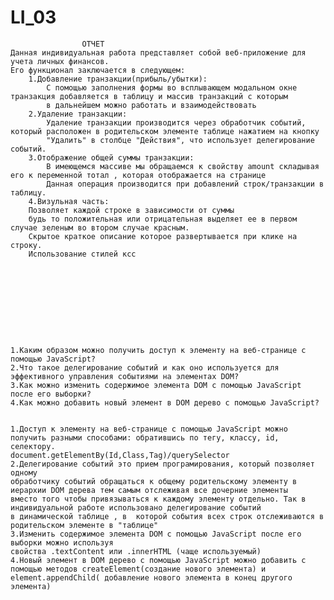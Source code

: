# LI_03
	                ОТЧЕТ
	Данная индивидуальная работа представляет собой веб-приложение для учета личных финансов.
	Его функционал заключается в следующем: 
	    1.Добавление транзакции(прибыль/убытки):
	        С помощью заполнения формы во всплывающем модальном окне транзакция добавляется в таблицу и массив транзакций с которым
	        в дальнейшем можно работать и взаимодействовать
	    2.Удаление транзакции:
	        Удаление транзакции производится через обработчик событий, который расположен в родительском элементе таблице нажатием на кнопку 
	        "Удалить" в столбце "Действия", что использует делегирование событий.
	    3.Отображение общей суммы транзакции: 
	        В имеющемся массиве мы обращаемся к свойству amount складывая его к переменной тотал , которая отображается на странице
	        Данная операция производится при добавлений строк/транзакции в таблицу.
	    4.Визульная часть:
	    Позволяет каждой строке в зависимости от суммы 
	    будь то положительная или отрицательная выделяет ее в первом случае зеленым во втором случае красным.
	    Скрытое краткое описание которое развертывается при клике на строку.
	    Использование стилей ксс










	1.Каким образом можно получить доступ к элементу на веб-странице с помощью JavaScript?
	2.Что такое делегирование событий и как оно используется для эффективного управления событиями на элементах DOM?
	3.Как можно изменить содержимое элемента DOM с помощью JavaScript после его выборки?
	4.Как можно добавить новый элемент в DOM дерево с помощью JavaScript?


	1.Доступ к элементу на веб-странице с помощью JavaScript можно получить разными способами: обратившись по тегу, классу, id, селектору.
	document.getElementBy(Id,Class,Tag)/querySelector
	2.Делегирование событий это прием програмирования, который позволяет одному
	обработчику событий обращаться к общему родительскому элементу в иерархии DOM дерева тем самым отслеживая все дочерние элементы
	вместо того чтобы привязываться к каждому элементу отдельно. Так в индивидуальной работе использовано делегирование событий
	в динамической таблице , в  которой события всех строк отслеживаются в родительском элементе в "таблице"
	3.Изменить содержимое элемента DOM с помощью JavaScript после его выборки можно используя
	свойства .textContent или .innerHTML (чаще используемый)
	4.Новый элемент в DOM дерево с помощью JavaScript можно добавить с помощью методов createElement(cоздание нового элемента) и
	element.appendChild( добавление нового элемента в конец другого элемента)

